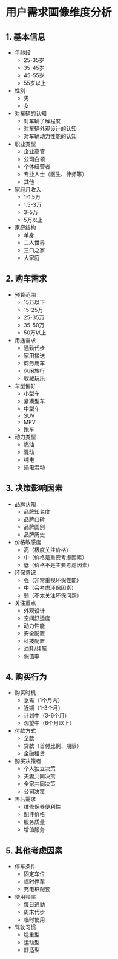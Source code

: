 # 用户需求画像维度分析

## 1. 基本信息
- 年龄段
  - 25-35岁
  - 35-45岁
  - 45-55岁
  - 55岁以上
- 性别
  - 男
  - 女
- 对车辆的认知
  - 对车辆了解程度
  - 对车辆外观设计的认知
  - 对车辆动力性能的认知
- 职业类型
  - 企业高管
  - 公司白领
  - 个体经营者
  - 专业人士（医生、律师等）
  - 其他
- 家庭月收入
  - 1-1.5万
  - 1.5-3万
  - 3-5万
  - 5万以上
- 家庭结构
  - 单身
  - 二人世界
  - 三口之家
  - 大家庭

## 2. 购车需求
- 预算范围
  - 15万以下
  - 15-25万
  - 25-35万
  - 35-50万
  - 50万以上
- 用途需求
  - 通勤代步
  - 家用接送
  - 商务用车
  - 休闲旅行
  - 收藏玩乐
- 车型偏好
  - 小型车
  - 紧凑型车
  - 中型车
  - SUV
  - MPV
  - 跑车
- 动力类型
  - 燃油
  - 混动
  - 纯电
  - 插电混动

## 3. 决策影响因素
- 品牌认知
  - 品牌知名度
  - 品牌口碑
  - 品牌国别
  - 品牌历史
- 价格敏感度
  - 高（极度关注价格）
  - 中（价格是重要考虑因素）
  - 低（价格不是主要考虑因素）
- 环保意识
  - 强（非常重视环保性能）
  - 中（会考虑环保因素）
  - 弱（不太关注环保问题）
- 关注重点
  - 外观设计
  - 空间舒适度
  - 动力性能
  - 安全配置
  - 科技配置
  - 油耗/续航
  - 保值率

## 4. 购买行为
- 购买时机
  - 急需（1个月内）
  - 近期（1-3个月）
  - 计划中（3-6个月）
  - 观望中（6个月以上）
- 付款方式
  - 全款
  - 贷款（首付比例、期限）
  - 金融租赁
- 购买决策者
  - 个人独立决策
  - 夫妻共同决策
  - 全家共同决策
  - 公司决策
- 售后需求
  - 维修保养便利性
  - 配件价格
  - 服务质量
  - 增值服务


## 5. 其他考虑因素
- 停车条件
  - 固定车位
  - 临时停车
  - 充电桩配套
- 使用频率
  - 每日通勤
  - 周末代步
  - 临时使用
- 驾驶习惯
  - 稳重型
  - 运动型
  - 舒适型